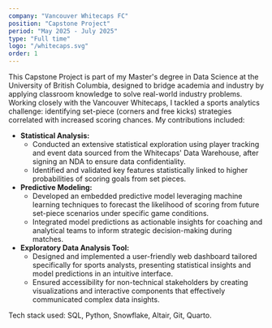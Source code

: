 ```yaml
---
company: "Vancouver Whitecaps FC"
position: "Capstone Project"
period: "May 2025 - July 2025"
type: "Full time"
logo: "/whitecaps.svg"
order: 1
---
```


This Capstone Project is part of my Master's degree in Data Science at the University of British Columbia, designed to bridge academia and industry by applying classroom knowledge to solve real-world industry problems. Working closely with the Vancouver Whitecaps, I tackled a sports analytics challenge: identifying set-piece (corners and free kicks) strategies correlated with increased scoring chances. My contributions included:

- **Statistical Analysis:**
    - Conducted an extensive statistical exploration using player tracking and event data sourced from the Whitecaps' Data Warehouse, after signing an NDA to ensure data confidentiality.
    - Identified and validated key features statistically linked to higher probabilities of scoring goals from set pieces.
- **Predictive Modeling:**
    - Developed an embedded predictive model leveraging machine learning techniques to forecast the likelihood of scoring from future set-piece scenarios under specific game conditions.
    - Integrated model predictions as actionable insights for coaching and analytical teams to inform strategic decision-making during matches.
- **Exploratory Data Analysis Tool:**
    - Designed and implemented a user-friendly web dashboard tailored specifically for sports analysts, presenting statistical insights and model predictions in an intuitive interface.
    - Ensured accessibility for non-technical stakeholders by creating visualizations and interactive components that effectively communicated complex data insights.

Tech stack used: SQL, Python, Snowflake, Altair, Git, Quarto.